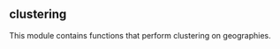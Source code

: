 ## clustering

<div class="badges"><div class="core"></div></div>

This module contains functions that perform clustering on geographies.

